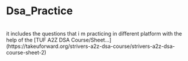 # Dsa_Practice
<br>
it includes the questions that i m practicing in different platform with the help of the [TUF A2Z DSA Course/Sheet...](https://takeuforward.org/strivers-a2z-dsa-course/strivers-a2z-dsa-course-sheet-2)
